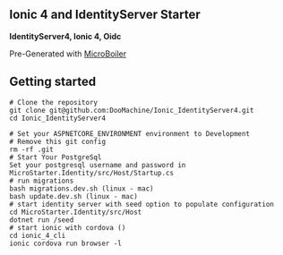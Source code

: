 Ionic 4 and IdentityServer Starter
---------------

<b>IdentityServer4, Ionic 4, Oidc</b>
<p>Pre-Generated with <a href="https://github.com/DooMachine/MicroBoiler">MicroBoiler</a></p>

Getting started
---------------

```
# Clone the repository
git clone git@github.com:DooMachine/Ionic_IdentityServer4.git
cd Ionic_IdentityServer4

# Set your ASPNETCORE_ENVIRONMENT environment to Development
# Remove this git config
rm -rf .git 
# Start Your PostgreSql
Set your postgresql username and password in MicroStarter.Identity/src/Host/Startup.cs
# run migrations 
bash migrations.dev.sh (linux - mac)
bash update.dev.sh (linux - mac)
# start identity server with seed option to populate configuration
cd MicroStarter.Identity/src/Host
dotnet run /seed
# start ionic with cordova () 
cd ionic_4_cli
ionic cordova run browser -l
```